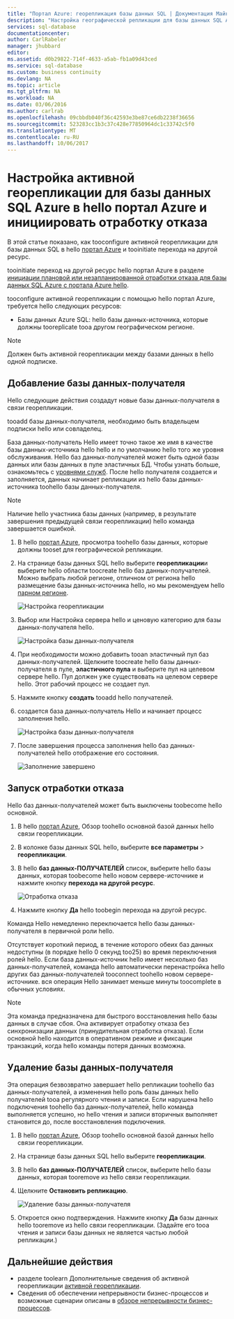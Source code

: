 ```yaml
---
title: "Портал Azure: георепликация базы данных SQL | Документация Майкрософт"
description: "Настройка географической репликации для базы данных SQL Azure в hello портал Azure и инициировать отработку отказа"
services: sql-database
documentationcenter: 
author: CarlRabeler
manager: jhubbard
editor: 
ms.assetid: d0b29822-714f-4633-a5ab-fb1a09d43ced
ms.service: sql-database
ms.custom: business continuity
ms.devlang: NA
ms.topic: article
ms.tgt_pltfrm: NA
ms.workload: NA
ms.date: 03/06/2016
ms.author: carlrab
ms.openlocfilehash: 09cbbdb040f36c42593e3be87ce6db2238f36656
ms.sourcegitcommit: 523283cc1b3c37c428e77850964dc1c33742c5f0
ms.translationtype: MT
ms.contentlocale: ru-RU
ms.lasthandoff: 10/06/2017
---
```

# <a name="configure-active-geo-replication-for-azure-sql-database-in-hello-azure-portal-and-initiate-failover"></a>Настройка активной георепликации для базы данных SQL Azure в hello портал Azure и инициировать отработку отказа

В этой статье показано, как tooconfigure активной георепликации для базы данных SQL в hello [портал Azure](http://portal.azure.com) и tooinitiate перехода на другой ресурс.

tooinitiate переход на другой ресурс hello портал Azure в разделе [инициации плановой или незапланированной отработки отказа для базы данных SQL Azure с портала Azure hello](sql-database-geo-replication-portal.md).

tooconfigure активной георепликации с помощью hello портал Azure, требуется hello следующих ресурсов:

* Базы данных Azure SQL: hello базы данных-источника, которые должны tooreplicate tooa другом географическом регионе.

> [!Note]
Должен быть активной георепликации между базами данных в hello одной подписке.

## <a name="add-a-secondary-database"></a>Добавление базы данных-получателя
Hello следующие действия создадут новые базы данных-получателя в связи георепликации.  

tooadd базы данных-получателя, необходимо быть владельцем подписки hello или совладелец.

База данных-получатель Hello имеет точно такое же имя в качестве базы данных-источника hello hello и по умолчанию hello того же уровня обслуживания. Hello баз данных-получателей может быть одной базы данных или базы данных в пуле эластичных БД. Чтобы узнать больше, ознакомьтесь с [уровнями служб](sql-database-service-tiers.md).
После hello получателя создается и заполняется, данных начинает репликации из hello базы данных-источника toohello базы данных-получателя.

> [!NOTE]
> Наличие hello участника базы данных (например, в результате завершения предыдущей связи георепликации) hello команда завершается ошибкой.
> 

1. В hello [портал Azure](http://portal.azure.com), просмотра toohello базы данных, которые должны tooset для географической репликации.
2. На странице базы данных SQL hello выберите **георепликации**и выберите hello области toocreate hello баз данных-получателей. Можно выбрать любой регионе, отличном от региона hello размещение базы данных-источника hello, но мы рекомендуем hello [парном регионе](../best-practices-availability-paired-regions.md).
   
    ![Настройка георепликации](./media/sql-database-geo-replication-portal/configure-geo-replication.png)
3. Выбор или Настройка сервера hello и ценовую категорию для базы данных-получателя hello.
   
    ![Настройка базы данных-получателя](./media/sql-database-geo-replication-portal/create-secondary.png)
4. При необходимости можно добавить tooan эластичный пул баз данных-получателей. Щелкните toocreate hello базы данных-получателя в пуле, **эластичного пула** и выберите пул на целевом сервере hello. Пул должен уже существовать на целевом сервере hello. Этот рабочий процесс не создает пул.
5. Нажмите кнопку **создать** tooadd hello получателей.
6. создается база данных-получатель Hello и начинает процесс заполнения hello.
   
    ![Настройка базы данных-получателя](./media/sql-database-geo-replication-portal/seeding0.png)
7. После завершения процесса заполнения hello баз данных-получателей hello отображение его состояния.
   
    ![Заполнение завершено](./media/sql-database-geo-replication-portal/seeding-complete.png)

## <a name="initiate-a-failover"></a>Запуск отработки отказа

Hello баз данных-получателей может быть выключены toobecome hello основной.  

1. В hello [портал Azure](http://portal.azure.com), Обзор toohello основной базой данных hello связи георепликации.
2. В колонке базы данных SQL hello, выберите **все параметры** > **георепликации**.
3. В hello **баз данных-ПОЛУЧАТЕЛЕЙ** список, выберите hello базы данных, которая toobecome hello новом сервере-источнике и нажмите кнопку **перехода на другой ресурс**.
   
    ![Отработка отказа](./media/sql-database-geo-replication-failover-portal/secondaries.png)
4. Нажмите кнопку **Да** hello toobegin перехода на другой ресурс.

Команда Hello немедленно переключается hello базы данных-получателя в первичной роли hello. 

Отсутствует короткий период, в течение которого обеих баз данных недоступны (в порядке hello 0 секунд too25) во время переключения ролей hello. Если база данных-источник hello имеет несколько баз данных-получателей, команда hello автоматически перенастройка hello других баз данных-получателей tooconnect toohello новом сервере-источнике. вся операция Hello занимает меньше минуты toocomplete в обычных условиях. 

> [!NOTE]
> Эта команда предназначена для быстрого восстановления hello базы данных в случае сбоя. Она активирует отработку отказа без синхронизации данных (принудительная отработка отказа).  Если основной hello находится в оперативном режиме и фиксации транзакций, когда hello команды потеря данных возможна. 
> 
> 

## <a name="remove-secondary-database"></a>Удаление базы данных-получателя
Эта операция безвозвратно завершает hello репликации toohello баз данных-получателей, а изменения hello роль базы данных hello получателей tooa регулярного чтения и записи. Если нарушена hello подключения toohello баз данных-получателей, hello команда выполняется успешно, но hello чтения и записи вторичных выполняет становится до, после восстановления подключения.  

1. В hello [портал Azure](http://portal.azure.com), Обзор toohello основной базой данных hello связи георепликации.
2. На странице базы данных SQL hello выберите **георепликации**.
3. В hello **баз данных-ПОЛУЧАТЕЛЕЙ** список, выберите hello базы данных, которая tooremove из hello связи георепликации.
4. Щелкните **Остановить репликацию**.
   
    ![Удаление базы данных-получателя](./media/sql-database-geo-replication-portal/remove-secondary.png)
5. Откроется окно подтверждения. Нажмите кнопку **Да** базы данных hello tooremove из hello связи георепликации. (Задайте его tooa чтения и записи базы данных не является частью любой репликации.)

## <a name="next-steps"></a>Дальнейшие действия
* разделе toolearn Дополнительные сведения об активной георепликации [активной георепликации](sql-database-geo-replication-overview.md).
* Сведения об обеспечении непрерывности бизнес-процессов и возможные сценарии описаны в [обзоре непрерывности бизнес-процессов](sql-database-business-continuity.md).

